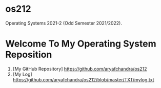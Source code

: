 # os212
Operating Systems 2021-2 (Odd Semester 2021/2022).
# Welcome To My Operating System Reposition
1. [My GitHub Repository] https://github.com/aryafchandra/os212
2. [My Log] https://github.com/aryafchandra/os212/blob/master/TXT/mylog.txt 
